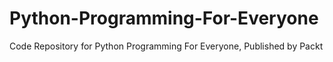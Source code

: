 


# Python-Programming-For-Everyone
Code Repository for Python Programming For Everyone, Published by Packt
